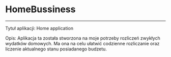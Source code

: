 # HomeBussiness
-----------------------------------------------------------------------------------------------------
Tytuł aplikacji: Home application 

Opis: Aplikacja ta została stworzona na moje potrzeby rozliczeń zwykłych wydatków domowych.
      Ma ona na celu ułatwić codzienne rozliczanie oraz liczenie aktualnego stanu posiadanego budzetu.
